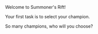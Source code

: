 Welcome to Summoner's Rift!

Your first task is to select your champion.

So many champions, who will you choose?